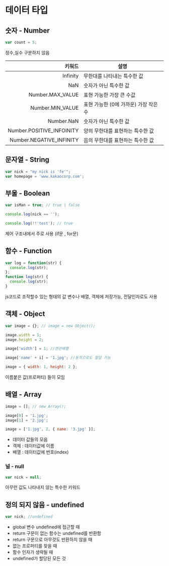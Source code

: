 # 데이터 타입

## 숫자 - Number

```js
var count = 5;
```

정수,실수 구분하지 않음

|                    키워드 | 설명                                  |
| ------------------------: | ------------------------------------- |
|                  Infinity | 무한대를 나타내는 특수한 값           |
|                       NaN | 숫자가 아닌 특수한 값                 |
|          Number.MAX_VALUE | 표현 가능한 가장 큰 수값              |
|          Number.MIN_VALUE | 표현 가능한 (0에 가까운) 가장 작은 수 |
|                Number.NaN | 숫자가 아닌 특수한 값                 |
| Number.POSITIVE_INFOINITY | 양의 무한대를 표현하는 특수한 값      |
|  Number.NEGATIVE_INFINITY | 음의 무한대를 표현하는 특수한 값      |

## 문자열 - String

```js
var nick = "my nick is 'fe'";
var homepage = 'www.kakaocorp.com';
```

## 부울 - Boolean

```js
var isMan = true; // true | false

console.log(nick == '');

console.log(!!'test'); // true
```

제어 구조내에서 주로 사용 (if문 , for문)

## 함수 - Function

```js
var log = function(str) {
  console.log(str);
};
function log(str) {
  console.log(str);
}
```

js코드로 조작할수 있는 형태의 값
변수나 배열, 객체에 저장가능, 전달인자로도 사용

## 객체 - Object

```js
var image = {}; // image = new Object();

image.width = 1;
image.height = 2;

image['width'] = 1; //연관배열

image['name' + i] = '1.jpg'; //동적으로도 할당 가능

image = { width: 1, height: 2 };
```

이름붙은 값(프로퍼티) 들이 모임

## 배열 - Array

```js
image = []; // new Array();

image[0] = '1.jpg';
image[1] = '2.jpg';

image = ['1.jpg', 2, { name: '3.jpg' }];
```

- 데이터 값들의 모음
- 객체 : 데이터값에 이름
- 배열 : 데이터값에 번호(index)

### 널 - null

```js
var nick = null;
```

아무런 값도 나타내지 않는 특수한 키워드

## 정의 되지 않음 - undefined

```js
var nick; //undefined
```

- global 변수 undefined에 접근할 때
- return 구문이 없는 함수는 undefined를 반환함
- return 구문으로 아무것도 반환하지 않을 때
- 없는 프로퍼티를 찾을 때
- 함수 인자가 생략될 때
- undefined가 할당된 모든 것
